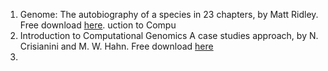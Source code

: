 
1. Genome: The autobiography of a species in 23 chapters, by Matt Ridley. Free download [here](http://bioinformaticsinstitute.ru/sites/default/files/genome_the_autobiography_of_a_species_in_23_chapters_-_matt_ridley.pdf). uction to Compu
2. Introduction to Computational Genomics A case studies approach,  by N. Crisianini and M. W. Hahn. Free download [here](https://eembdersler.files.wordpress.com/2012/02/introduction-to-computational-genomics-a-case-studies-approach.pdf)
3. 
